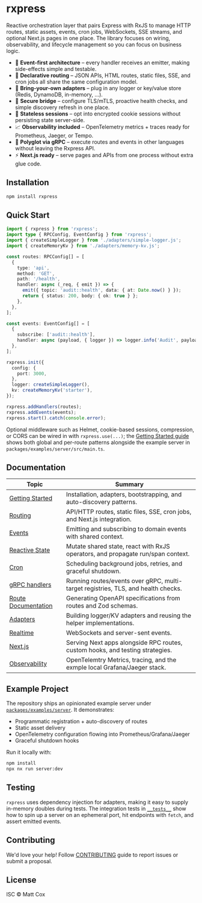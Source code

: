 # rxpress

Reactive orchestration layer that pairs Express with RxJS to manage HTTP routes, static assets, events, cron jobs, WebSockets, SSE streams, and optional Next.js pages in one place. The library focuses on wiring, observability, and lifecycle management so you can focus on business logic.

- 🚀 **Event-first architecture** – every handler receives an emitter, making side-effects simple and testable.
- 🧭 **Declarative routing** – JSON APIs, HTML routes, static files, SSE, and cron jobs all share the same configuration model.
- 🔌 **Bring-your-own adapters** – plug in any logger or key/value store (Redis, DynamoDB, in-memory, …).
- 🔐 **Secure bridge** – configure TLS/mTLS, proactive health checks, and simple discovery refresh in one place.
- 🍪 **Stateless sessions** – opt into encrypted cookie sessions without persisting state server-side.
- 📈 **Observability included** – OpenTelemetry metrics + traces ready for Prometheus, Jaeger, or Tempo.
- 🌉 **Polyglot via gRPC** – execute routes and events in other languages without leaving the Rxpress API.
- ⚡ **Next.js ready** – serve pages and APIs from one process without extra glue code.

## Installation

```bash
npm install rxpress
```

## Quick Start

```ts
import { rxpress } from 'rxpress';
import type { RPCConfig, EventConfig } from 'rxpress';
import { createSimpleLogger } from './adapters/simple-logger.js';
import { createMemoryKv } from './adapters/memory-kv.js';

const routes: RPCConfig[] = [
  {
    type: 'api',
    method: 'GET',
    path: '/health',
    handler: async (_req, { emit }) => {
      emit({ topic: 'audit::health', data: { at: Date.now() } });
      return { status: 200, body: { ok: true } };
    },
  },
];

const events: EventConfig[] = [
  {
    subscribe: ['audit::health'],
    handler: async (payload, { logger }) => logger.info('Audit', payload as object),
  },
];

rxpress.init({
  config: {
    port: 3000,
  },
  logger: createSimpleLogger(),
  kv: createMemoryKv('starter'),
});

rxpress.addHandlers(routes);
rxpress.addEvents(events);
rxpress.start().catch(console.error);
```

Optional middleware such as Helmet, cookie-based sessions, compression, or CORS can be wired in with `rxpress.use(...)`; the [Getting Started guide](./docs/getting-started.md) shows both global and per-route patterns alongside the example server in `packages/examples/server/src/main.ts`.

## Documentation

| Topic                                          | Summary                                                                           |
| ---------------------------------------------- | --------------------------------------------------------------------------------- |
| [Getting Started](./docs/getting-started.md)   | Installation, adapters, bootstrapping, and auto-discovery patterns.               |
| [Routing](./docs/routing.md)                   | API/HTTP routes, static files, SSE, cron jobs, and Next.js integration.           |
| [Events](./docs/events.md)                     | Emitting and subscribing to domain events with shared context.                    |
| [Reactive State](./docs/reactive.md)           | Mutate shared state, react with RxJS operators, and propagate run/span context.   |
| [Cron](./docs/cron.md)                         | Scheduling background jobs, retries, and graceful shutdown.                       |
| [gRPC handlers](./docs/grpc.md)                | Running routes/events over gRPC, multi-target registries, TLS, and health checks. |
| [Route Documentation](./docs/documentation.md) | Generating OpenAPI specifications from routes and Zod schemas.                    |
| [Adapters](./docs/adapters.md)                 | Building logger/KV adapters and reusing the helper implementations.               |
| [Realtime](./docs/realtime.md)                 | WebSockets and server-sent events.                                                |
| [Next.js](./docs/nextjs.md)                    | Serving Next apps alongside RPC routes, custom hooks, and testing strategies.     |
| [Observability](./docs/observability.md)       | OpenTelemtry Metrics, tracing, and the exmple local Grafana/Jaeger stack.         |

## Example Project

The repository ships an opinionated example server under [`packages/examples/server`](../examples/server). It demonstrates:

- Programmatic registration + auto-discovery of routes
- Static asset delivery
- OpenTelemetry configuration flowing into Prometheus/Grafana/Jaeger
- Graceful shutdown hooks

Run it locally with:

```bash
npm install
npx nx run server:dev
```

## Testing

`rxpress` uses dependency injection for adapters, making it easy to supply in-memory doubles during tests. The integration tests in [`__tests__`](./__tests__) show how to spin up a server on an ephemeral port, hit endpoints with `fetch`, and assert emitted events.

## Contributing

We'd love your help! Follow [CONTRIBUTING](CONTRIBUTING.md) guide to report issues or submit a proposal.

## License

ISC © Matt Cox
